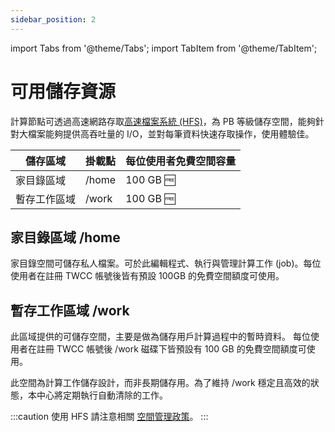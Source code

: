 ```yaml
---
sidebar_position: 2
---
```


import Tabs from '@theme/Tabs';
import TabItem from '@theme/TabItem';

# 可用儲存資源

計算節點可透過高速網路存取[高速檔案系統 (HFS)](https://man.twcc.ai/@twccdocs/doc-hfs-main-zh)，為 PB 等級儲存空間，能夠針對大檔案能夠提供高吞吐量的 I/O，並對每筆資料快速存取操作，使用體驗佳。


| 儲存區域 | 掛載點 | 每位使用者免費空間容量 |
| -------- | -------- | -------- |
| 家目錄區域     | /home     |  100 GB :free: |
| 暫存工作區域     | /work     |  100 GB :free:|


## 家目錄區域 /home

家目錄空間可儲存私人檔案。可於此編輯程式、執行與管理計算工作 (job)。每位使用者在註冊 TWCC 帳號後皆有預設 100GB 的免費空間額度可使用。

## 暫存工作區域 /work

此區域提供的可儲存空間，主要是做為儲存用戶計算過程中的暫時資料。
每位使用者在註冊 TWCC 帳號後 /work 磁碟下皆預設有 100 GB 的免費空間額度可使用。

此空間為計算工作儲存設計，而非長期儲存用。為了維持 /work 穩定且高效的狀態，本中心將定期執行自動清除的工作。

:::caution
使用 HFS 請注意相關 [<ins>空間管理政策</ins>](https://man.twcc.ai/@twccdocs/doc-hfs-main-zh/%2F%40twccdocs%2Fterms-hfs-storage-mngmt-policies-zh)。
:::



